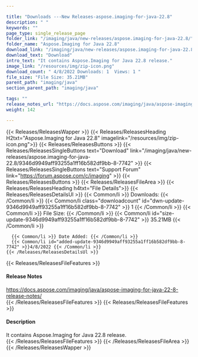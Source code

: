 ```yaml
---

title: "Downloads ---New Releases-aspose.imaging-for-java-22.8"
description: " "
keywords: ""
page_type: single_release_page
folder_link: "/imaging/java/new-releases/aspose.imaging-for-java-22.8/"
folder_name: "Aspose.Imaging for Java 22.8"
download_link: "/imaging/java/new-releases/aspose.imaging-for-java-22.8/9346d9949aff93255a1ff16b582df9bb-8-7742"
download_text: "Download"
intro_text: "It contains Aspose.Imaging for Java 22.8 release."
image_link: "/resources/img/zip-icon.png"
download_count: " 4/8/2022 Downloads: 1  Views: 1 "
file_size: "File Size: 35.21MB"
parent_path: "imaging/java"
section_parent_path: "imaging/java"

tags: ""
release_notes_url: "https://docs.aspose.com/imaging/java/aspose-imaging-for-java-22-8-release-notes/"
weight: 142

---
```


{{< Releases/ReleasesWapper >}}
  {{< Releases/ReleasesHeading H2txt="Aspose.Imaging for Java 22.8" imagelink="/resources/img/zip-icon.png">}}
  {{< Releases/ReleasesButtons >}}
    {{< Releases/ReleasesSingleButtons text="Download" link="/imaging/java/new-releases/aspose.imaging-for-java-22.8/9346d9949aff93255a1ff16b582df9bb-8-7742" >}}
    {{< Releases/ReleasesSingleButtons text="Support Forum" link="https://forum.aspose.com/c/imaging" >}}
  {{< Releases/ReleasesButtons >}}
  {{< Releases/ReleasesFileArea >}}
    {{< Releases/ReleasesHeading h4txt="File Details">}}
    {{< Releases/ReleasesDetailsUl >}}
      {{< Common/li >}} Downloads: {{< /Common/li >}}
      {{< Common/li class="downloadcount" id="dwn-update-9346d9949aff93255a1ff16b582df9bb-8-7742" >}} 1 {{< /Common/li >}}
      {{< Common/li >}} File Size: {{< /Common/li >}}
      {{< Common/li id="size-update-9346d9949aff93255a1ff16b582df9bb-8-7742" >}} 35.21MB {{< /Common/li >}}

      {{< Common/li >}} Date Added: {{< /Common/li >}}
      {{< Common/li id="added-update-9346d9949aff93255a1ff16b582df9bb-8-7742" >}}4/8/2022 {{< /Common/li >}}
    {{< /Releases/ReleasesDetailsUl >}}

  {{< Releases/ReleasesFileFeatures >}}
      <h4>Release Notes</h4><div><a href='https://docs.aspose.com/imaging/java/aspose-imaging-for-java-22-8-release-notes/'>https://docs.aspose.com/imaging/java/aspose-imaging-for-java-22-8-release-notes/</a></div>
  {{< /Releases/ReleasesFileFeatures >}}
  {{< Releases/ReleasesFileFeatures >}}
      <h4>Description</h4><div class="HTMLDescription">It contains Aspose.Imaging for Java 22.8 release.</div>
  {{< /Releases/ReleasesFileFeatures >}}
 {{< /Releases/ReleasesFileArea >}}
{{< /Releases/ReleasesWapper >}}


